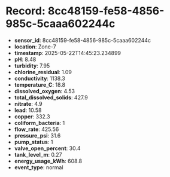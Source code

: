 # Record: 8cc48159-fe58-4856-985c-5caaa602244c

- **sensor_id**: 8cc48159-fe58-4856-985c-5caaa602244c
- **location**: Zone-7
- **timestamp**: 2025-05-22T14:45:23.234899
- **pH**: 8.48
- **turbidity**: 7.95
- **chlorine_residual**: 1.09
- **conductivity**: 1138.3
- **temperature_C**: 18.8
- **dissolved_oxygen**: 4.53
- **total_dissolved_solids**: 427.9
- **nitrate**: 4.9
- **lead**: 10.58
- **copper**: 332.3
- **coliform_bacteria**: 1
- **flow_rate**: 425.56
- **pressure_psi**: 31.6
- **pump_status**: 1
- **valve_open_percent**: 30.4
- **tank_level_m**: 0.27
- **energy_usage_kWh**: 608.8
- **event_type**: normal